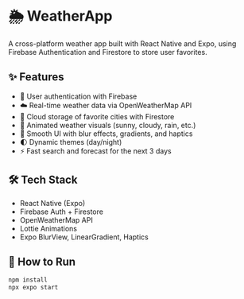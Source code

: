 # 🌦️ WeatherApp

A cross-platform weather app built with React Native and Expo, using Firebase Authentication and Firestore to store user favorites.

## ✨ Features

- 🔐 User authentication with Firebase
- ☁️ Real-time weather data via OpenWeatherMap API
- 💾 Cloud storage of favorite cities with Firestore
- 🌈 Animated weather visuals (sunny, cloudy, rain, etc.)
- 📱 Smooth UI with blur effects, gradients, and haptics
- 🌓 Dynamic themes (day/night)
- ⚡ Fast search and forecast for the next 3 days

## 🛠️ Tech Stack

- React Native (Expo)
- Firebase Auth + Firestore
- OpenWeatherMap API
- Lottie Animations
- Expo BlurView, LinearGradient, Haptics

## 🧪 How to Run

```bash
npm install
npx expo start